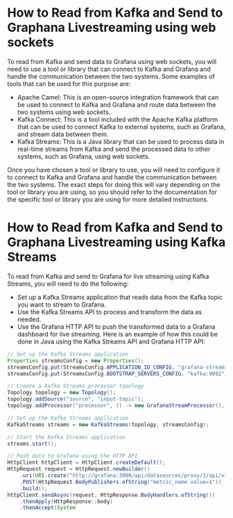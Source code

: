 # How to Read from Kafka and Send to Graphana Livestreaming using web sockets

To read from Kafka and send data to Grafana using web sockets, you will need to use a tool or library that can connect to Kafka and Grafana and handle the communication between the two systems. Some examples of tools that can be used for this purpose are:

* Apache Camel: This is an open-source integration framework that can be used to connect to Kafka and Grafana and route data between the two systems using web sockets.
* Kafka Connect: This is a tool included with the Apache Kafka platform that can be used to connect Kafka to external systems, such as Grafana, and stream data between them.
* Kafka Streams: This is a Java library that can be used to process data in real-time streams from Kafka and send the processed data to other systems, such as Grafana, using web sockets.

Once you have chosen a tool or library to use, you will need to configure it to connect to Kafka and Grafana and handle the communication between the two systems. The exact steps for doing this will vary depending on the tool or library you are using, so you should refer to the documentation for the specific tool or library you are using for more detailed instructions.

# How to Read from Kafka and Send to Graphana Livestreaming using Kafka Streams

To read from Kafka and send to Grafana for live streaming using Kafka Streams, you will need to do the following:

* Set up a Kafka Streams application that reads data from the Kafka topic you want to stream to Grafana.
* Use the Kafka Streams API to process and transform the data as needed.
* Use the Grafana HTTP API to push the transformed data to a Grafana dashboard for live streaming.
Here is an example of how this could be done in Java using the Kafka Streams API and Grafana HTTP API:

```java
// Set up the Kafka Streams application
Properties streamsConfig = new Properties();
streamsConfig.put(StreamsConfig.APPLICATION_ID_CONFIG, "grafana-streaming-app");
streamsConfig.put(StreamsConfig.BOOTSTRAP_SERVERS_CONFIG, "kafka:9092");

// Create a Kafka Streams processor topology
Topology topology = new Topology();
topology.addSource("source", "input-topic");
topology.addProcessor("processor", () -> new GrafanaStreamProcessor(), "source");

// Set up the Kafka Streams application
KafkaStreams streams = new KafkaStreams(topology, streamsConfig);

// Start the Kafka Streams application
streams.start();

// Push data to Grafana using the HTTP API
HttpClient httpClient = HttpClient.createDefault();
HttpRequest request = HttpRequest.newBuilder()
    .uri(URI.create("http://grafana:3000/api/datasources/proxy/1/api/v1/write"))
    .POST(HttpRequest.BodyPublishers.ofString("metric_name value=1"))
    .build();
httpClient.sendAsync(request, HttpResponse.BodyHandlers.ofString())
    .thenApply(HttpResponse::body)
    .thenAccept(System
```
